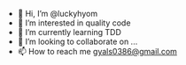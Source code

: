- 👋 Hi, I’m @luckyhyom
- 👀 I’m interested in quality code
- 🌱 I’m currently learning TDD
- 💞️ I’m looking to collaborate on ...
- 📫 How to reach me gyals0386@gmail.com

<!---
luckyhyom/luckyhyom is a ✨ special ✨ repository because its `README.md` (this file) appears on your GitHub profile.
You can click the Preview link to take a look at your changes.
--->
